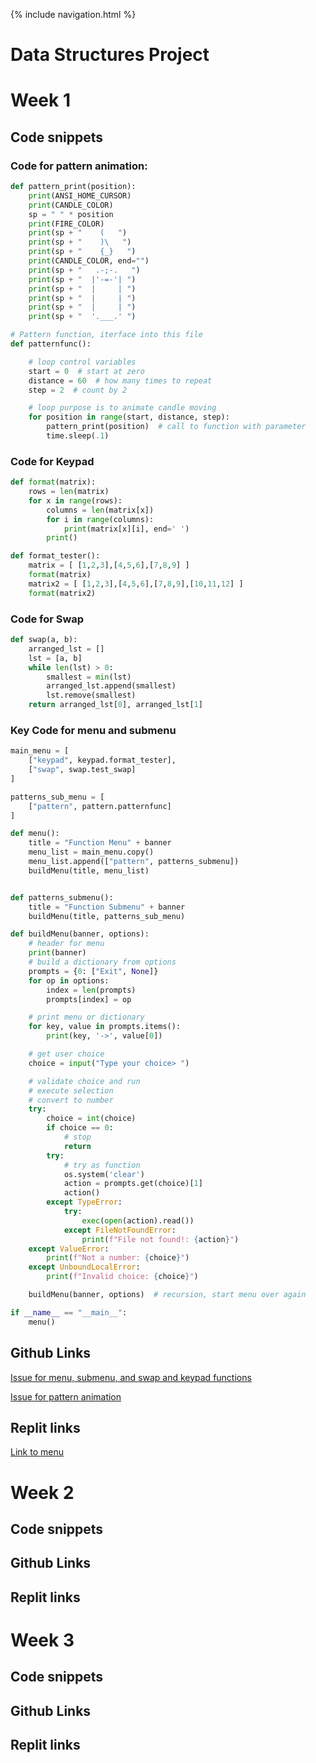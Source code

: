 {% include navigation.html %}

# Data Structures Project

# Week 1

## Code snippets

### Code for pattern animation:

```python 
def pattern_print(position):
    print(ANSI_HOME_CURSOR)
    print(CANDLE_COLOR)
    sp = " " * position
    print(FIRE_COLOR)
    print(sp + "    (   ")
    print(sp + "    )\   ")
    print(sp + "    {_}   ")
    print(CANDLE_COLOR, end="")
    print(sp + "   .-;-.   ")
    print(sp + "  |'-=-'| ")
    print(sp + "  |     | ")
    print(sp + "  |     | ")
    print(sp + "  |     | ")
    print(sp + "  '.___.' ")

# Pattern function, iterface into this file
def patternfunc():

    # loop control variables
    start = 0  # start at zero
    distance = 60  # how many times to repeat
    step = 2  # count by 2

    # loop purpose is to animate candle moving
    for position in range(start, distance, step):
        pattern_print(position)  # call to function with parameter
        time.sleep(.1)
```

### Code for Keypad

```python
def format(matrix):
    rows = len(matrix)
    for x in range(rows):
        columns = len(matrix[x])
        for i in range(columns):
            print(matrix[x][i], end=' ')
        print()

def format_tester():
    matrix = [ [1,2,3],[4,5,6],[7,8,9] ]
    format(matrix)
    matrix2 = [ [1,2,3],[4,5,6],[7,8,9],[10,11,12] ]
    format(matrix2)
```

### Code for Swap

```python
def swap(a, b):
    arranged_lst = []
    lst = [a, b]
    while len(lst) > 0:
        smallest = min(lst)
        arranged_lst.append(smallest)
        lst.remove(smallest)
    return arranged_lst[0], arranged_lst[1]
```

### Key Code for menu and submenu

```python
main_menu = [
    ["keypad", keypad.format_tester],
    ["swap", swap.test_swap]
]

patterns_sub_menu = [
    ["pattern", pattern.patternfunc]
]

def menu():
    title = "Function Menu" + banner
    menu_list = main_menu.copy()
    menu_list.append(["pattern", patterns_submenu])
    buildMenu(title, menu_list)


def patterns_submenu():
    title = "Function Submenu" + banner
    buildMenu(title, patterns_sub_menu)

def buildMenu(banner, options):
    # header for menu
    print(banner)
    # build a dictionary from options
    prompts = {0: ["Exit", None]}
    for op in options:
        index = len(prompts)
        prompts[index] = op

    # print menu or dictionary
    for key, value in prompts.items():
        print(key, '->', value[0])

    # get user choice
    choice = input("Type your choice> ")

    # validate choice and run
    # execute selection
    # convert to number
    try:
        choice = int(choice)
        if choice == 0:
            # stop
            return
        try:
            # try as function
            os.system('clear')
            action = prompts.get(choice)[1]
            action()
        except TypeError:
            try:  
                exec(open(action).read())
            except FileNotFoundError:
                print(f"File not found!: {action}")
    except ValueError:
        print(f"Not a number: {choice}")
    except UnboundLocalError:
        print(f"Invalid choice: {choice}")

    buildMenu(banner, options)  # recursion, start menu over again

if __name__ == "__main__":
    menu()
```

## Github Links

[Issue for menu, submenu, and swap and keypad functions](https://github.com/AD1616/ADtri3python/issues/1)

[Issue for pattern animation](https://github.com/AD1616/ADtri3python/issues/2)

## Replit links
[Link to menu](https://replit.com/@AD1616/ADtri3python#pythonStuff/menu.py)

# Week 2

## Code snippets

## Github Links

## Replit links


# Week 3

## Code snippets

## Github Links

## Replit links

